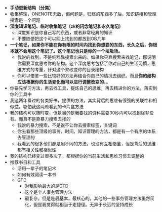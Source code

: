 - **手动更新结构（分类）**
- 收集整理，ONENOTE无敌，但问题是，归档的东西多了后，知识链接和管理搜索是一个问题
- **深度知识笔记、临时收集笔记（zk的闪念笔记和永久笔记）**
	- 深度知识是你自己写的东西，或者非常经典的知识
	- 不要随便把这个可以网上找到的都放到OB几年
- **一个笔记，如果你不能在你有限的时间内找到你想要的东西，长久之后，你根本就不会用这个笔记了。这个笔记也只是你的一个垃圾场。**
	- 我说的找到，不是纯粹靠搜索出来的。如果你只靠搜索来找笔记，那说明你需要深度思考你的结构。这个深度思考包括了你对自己的生活习惯，思维方式的考量，针对这个来改变你的目录结构
	- 你可以借鉴一些比较好的方法再结合你自己的情况去组织。而且**你的结构应该根据你的生活变化而可以进行调整改变的**。。
- 你要先学习方法，再去找工具，提炼自己的思维，再去精进你的方法，落实到你的工具中
- 我这两年看过的各类好书，提供的方法，其实背后的思维有很强的关联性和相似性。哪怕我这两周看到的卡片盒方法
- 我的结构可以随时变，但是目的是我要找的资料需要30秒内可以找到除非没有。而且不是靠暴力搜索去找的
	- 我说的暴力搜索，不是说不让你去搜索标签，关键词
	- 你去看那些顶级的事务，时间，知识管理的方法，都是有一个有序的体系去管理的
	- 我看到的很多他们都是用不同的方法，也没有互相借鉴，但是背后的思维都有相关性和相似性
- 我的结构已经变过很多次了，都根据你的当前生活和思维习惯去调整的
- 推荐书目和工具
  - 活用一辈子的笔记术
  - 如何有效阅读一本书
  - GTD
    - 对我影响最大的是GTD
    - 这个是个人事务管理方法
    - 最复杂，但是是最基本，最核心的。其他的一些事务管理方法虽然简化，但是我觉得就相当于走捷径。无异于长远的坚持成长
